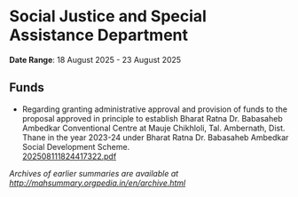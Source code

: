 # Social Justice and Special Assistance Department

**Date Range**: 18 August 2025 - 23 August 2025


## Funds
- Regarding granting administrative approval and provision of funds to the proposal approved in principle to establish Bharat Ratna Dr. Babasaheb Ambedkar Conventional Centre at Mauje Chikhloli, Tal. Ambernath, Dist. Thane in the year 2023-24 under Bharat Ratna Dr. Babasaheb Ambedkar Social Development Scheme.\
  [202508111824417322.pdf](https://gr.maharashtra.gov.in/Site/Upload/Government%20Resolutions/English/202508111824417322.pdf)


*Archives of earlier summaries are available at http://mahsummary.orgpedia.in/en/archive.html*